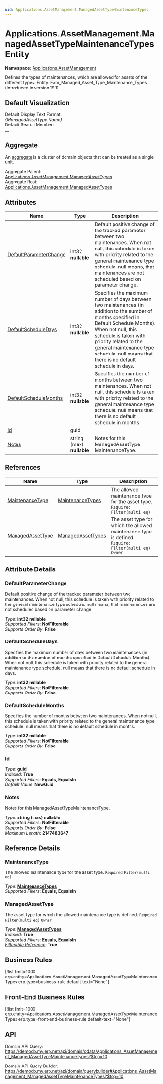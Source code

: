 ```yaml
---
uid: Applications.AssetManagement.ManagedAssetTypeMaintenanceTypes
---
```

# Applications.AssetManagement.ManagedAssetTypeMaintenanceTypes Entity

**Namespace:** [Applications.AssetManagement](Applications.AssetManagement.md)  

Defines the types of maintenances, which are allowed for assets of the different types. Entity: Eam_Managed_Asset_Type_Maintenance_Types (Introduced in version 19.1)

## Default Visualization
Default Display Text Format:  
_{ManagedAssetType.Name}_  
Default Search Member:  
__  

## Aggregate
An [aggregate](https://docs.erp.net/tech/advanced/concepts/aggregates.html) is a cluster of domain objects that can be treated as a single unit.  

Aggregate Parent:  
[Applications.AssetManagement.ManagedAssetTypes](Applications.AssetManagement.ManagedAssetTypes.md)  
Aggregate Root:  
[Applications.AssetManagement.ManagedAssetTypes](Applications.AssetManagement.ManagedAssetTypes.md)  

## Attributes

| Name | Type | Description |
| ---- | ---- | --- |
| [DefaultParameterChange](Applications.AssetManagement.ManagedAssetTypeMaintenanceTypes.md#defaultparameterchange) | int32 __nullable__ | Default positive change of the tracked parameter between two maintenances. When not null, this schedule is taken with priority related to the general maintenance type schedule. null means, that maintenances are not scheduled based on parameter change. 
| [DefaultScheduleDays](Applications.AssetManagement.ManagedAssetTypeMaintenanceTypes.md#defaultscheduledays) | int32 __nullable__ | Specifies the maximum number of days between two maintenances (in addition to the number of months specified in Default Schedule Months). When not null, this schedule is taken with priority related to the general maintenance type schedule. null means that there is no default schedule in days. 
| [DefaultScheduleMonths](Applications.AssetManagement.ManagedAssetTypeMaintenanceTypes.md#defaultschedulemonths) | int32 __nullable__ | Specifies the number of months between two maintenances. When not null, this schedule is taken with priority related to the general maintenance type schedule. null means that there is no default schedule in months. 
| [Id](Applications.AssetManagement.ManagedAssetTypeMaintenanceTypes.md#id) | guid |  
| [Notes](Applications.AssetManagement.ManagedAssetTypeMaintenanceTypes.md#notes) | string (max) __nullable__ | Notes for this ManagedAssetType<br />MaintenanceType. 

## References

| Name | Type | Description |
| ---- | ---- | --- |
| [MaintenanceType](Applications.AssetManagement.ManagedAssetTypeMaintenanceTypes.md#maintenancetype) | [MaintenanceTypes](Applications.AssetManagement.MaintenanceTypes.md) | The allowed maintenance type for the asset type. `Required` `Filter(multi eq)` |
| [ManagedAssetType](Applications.AssetManagement.ManagedAssetTypeMaintenanceTypes.md#managedassettype) | [ManagedAssetTypes](Applications.AssetManagement.ManagedAssetTypes.md) | The asset type for which the allowed maintenance type is defined. `Required` `Filter(multi eq)` `Owner` |


## Attribute Details

### DefaultParameterChange

Default positive change of the tracked parameter between two maintenances. When not null, this schedule is taken with priority related to the general maintenance type schedule. null means, that maintenances are not scheduled based on parameter change.

_Type_: **int32 __nullable__**  
_Supported Filters_: **NotFilterable**  
_Supports Order By_: **False**  

### DefaultScheduleDays

Specifies the maximum number of days between two maintenances (in addition to the number of months specified in Default Schedule Months). When not null, this schedule is taken with priority related to the general maintenance type schedule. null means that there is no default schedule in days.

_Type_: **int32 __nullable__**  
_Supported Filters_: **NotFilterable**  
_Supports Order By_: **False**  

### DefaultScheduleMonths

Specifies the number of months between two maintenances. When not null, this schedule is taken with priority related to the general maintenance type schedule. null means that there is no default schedule in months.

_Type_: **int32 __nullable__**  
_Supported Filters_: **NotFilterable**  
_Supports Order By_: **False**  

### Id

_Type_: **guid**  
_Indexed_: **True**  
_Supported Filters_: **Equals, EqualsIn**  
_Default Value_: **NewGuid**  

### Notes

Notes for this ManagedAssetTypeMaintenanceType.

_Type_: **string (max) __nullable__**  
_Supported Filters_: **NotFilterable**  
_Supports Order By_: **False**  
_Maximum Length_: **2147483647**  


## Reference Details

### MaintenanceType

The allowed maintenance type for the asset type. `Required` `Filter(multi eq)`

_Type_: **[MaintenanceTypes](Applications.AssetManagement.MaintenanceTypes.md)**  
_Supported Filters_: **Equals, EqualsIn**  

### ManagedAssetType

The asset type for which the allowed maintenance type is defined. `Required` `Filter(multi eq)` `Owner`

_Type_: **[ManagedAssetTypes](Applications.AssetManagement.ManagedAssetTypes.md)**  
_Indexed_: **True**  
_Supported Filters_: **Equals, EqualsIn**  
_[Filterable Reference](https://docs.erp.net/dev/domain-api/filterable-references.html)_: **True**  



## Business Rules

[!list limit=1000 erp.entity=Applications.AssetManagement.ManagedAssetTypeMaintenanceTypes erp.type=business-rule default-text="None"]

## Front-End Business Rules

[!list limit=1000 erp.entity=Applications.AssetManagement.ManagedAssetTypeMaintenanceTypes erp.type=front-end-business-rule default-text="None"]

## API

Domain API Query:
<https://demodb.my.erp.net/api/domain/odata/Applications_AssetManagement_ManagedAssetTypeMaintenanceTypes?$top=10>

Domain API Query Builder:
<https://demodb.my.erp.net/api/domain/querybuilder#Applications_AssetManagement_ManagedAssetTypeMaintenanceTypes?$top=10>

